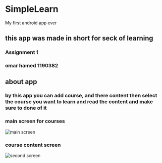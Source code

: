 # SimpleLearn
My first android app ever 


## this app was made in short for seck of learning 
### Assignment 1 
### omar hamed 1190382

## about app 
### by this app you can add course, and there content then select the course you want to learn and read the content and make sure to done of it 


### main screen for courses

![main screen](https://i.ibb.co/TwJ9Wsj/Screenshot-2023-05-06-221331.png)


### course content screen
![second screen](https://i.ibb.co/K6VsBnv/Screenshot-2023-05-06-221344.png)
